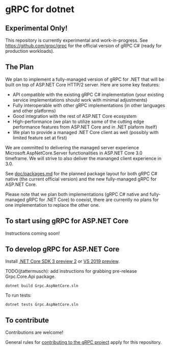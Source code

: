 # gRPC for dotnet

## Experimental Only!

This repository is currently experimental and work-in-progress.
See https://github.com/grpc/grpc for the official version of gRPC C# (ready for production workloads).

## The Plan

We plan to implement a fully-managed version of gRPC for .NET that will be built on top of ASP.NET Core HTTP/2 server.
Here are some key features:
- API compatible with the existing gRPC C# implementation (your existing service implementations should work with minimal adjustments)
- Fully interoperable with other gRPC implementations (in other languages and other platforms)
- Good integration with the rest of ASP.NET Core ecosystem
- High-performance (we plan to utilize some of the cutting edge performance features from ASP.NET Core and in .NET plaform itself)
- We plan to provide a managed .NET Core client as well (possibly with limited feature set at first)

We are committed to delivering the managed server experience Microsoft.AspNetCore.Server functionalities in ASP.NET Core 3.0 timeframe. We will strive to also deliver the mananged client experience in 3.0.

See [doc/packages.md](doc/packages.md) for the planned package layout for both gRPC C# native (the current official version) and the new fully-managed gRPC for ASP.NET Core.

Please note that we plan both implementations (gRPC C# native and fully-managed gRPC for .NET Core) to coexist, there are currently no plans for one implementation to replace the other one.

## To start using gRPC for ASP.NET Core

Instructions coming soon!

## To develop gRPC for ASP.NET Core

Install [.NET Core SDK 3 preview 2](https://dotnet.microsoft.com/download/dotnet-core/3.0)
or [VS 2019 preview](https://visualstudio.microsoft.com/vs/preview/).

TODO(jtattermusch): add instructions for grabbing pre-release Grpc.Core.Api package.

```
dotnet build Grpc.AspNetCore.sln
```

To run tests:
```
dotnet tests Grpc.AspNetCore.sln
```

## To contribute

Contributions are welcome!

General rules for [contributing to the gRPC project](https://github.com/grpc/grpc/blob/master/CONTRIBUTING.md) apply for this repository.
